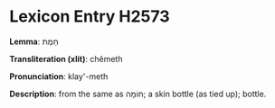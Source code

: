 # Lexicon Entry H2573

**Lemma**: חֵמֶת

**Transliteration (xlit)**: chêmeth

**Pronunciation**: klay'-meth

**Description**:
from the same as חוֹמָה; a skin bottle (as tied up); bottle.
